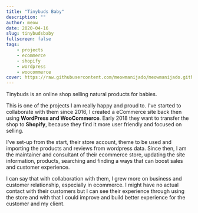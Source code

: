 ```yaml
---
title: "Tinybuds Baby"
description: ""
author: meow
date: 2020-04-16
slug: tinybudsbaby
fullscreen: false
tags:
    - projects
    - ecommerce
    - shopify
    - wordpress
    - woocommerce
cover: https://raw.githubusercontent.com/meowmanijado/meowmanijado.github.io/develop/static/images/posts/tinybuds-homepage.jpg
---
```


Tinybuds is an online shop selling natural products for babies.

This is one of the projects I am really happy and proud to. I've started to collaborate with them since 2016, I created
a eCommerce site back then using **WordPress and WooCommerce**. Early 2018 they want to transfer the shop to **Shopify**, because
they find it more user friendly and focused on selling.

I've set-up from the start, their store account, theme to be used and importing the products and reviews from wordpress data.
Since then, I am the maintainer and consultant of their ecommerce store, updating the site information, products, searching
and finding a ways that can boost sales and customer experience. 

I can say that with collaboration with them, I grew more on business and customer relationship, especially in ecommerce. I might
have no actual contact with their customers but I can see their experience through using the store and with that I could improve 
and build better experience for the customer and my client.